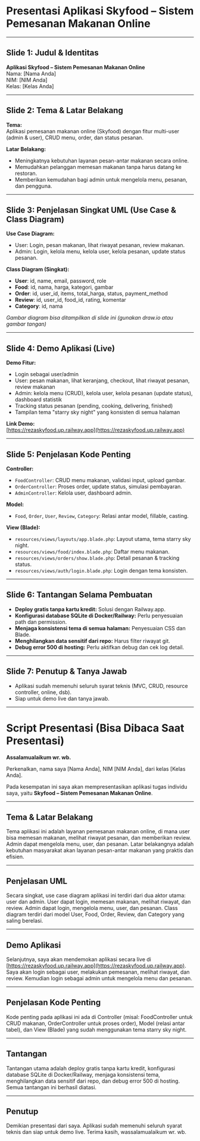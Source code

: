 # Presentasi Aplikasi Skyfood – Sistem Pemesanan Makanan Online

---

## Slide 1: Judul & Identitas
**Aplikasi Skyfood – Sistem Pemesanan Makanan Online**  
Nama: [Nama Anda]  
NIM: [NIM Anda]  
Kelas: [Kelas Anda]

---

## Slide 2: Tema & Latar Belakang
**Tema:**  
Aplikasi pemesanan makanan online (Skyfood) dengan fitur multi-user (admin & user), CRUD menu, order, dan status pesanan.

**Latar Belakang:**
- Meningkatnya kebutuhan layanan pesan-antar makanan secara online.
- Memudahkan pelanggan memesan makanan tanpa harus datang ke restoran.
- Memberikan kemudahan bagi admin untuk mengelola menu, pesanan, dan pengguna.

---

## Slide 3: Penjelasan Singkat UML (Use Case & Class Diagram)
**Use Case Diagram:**
- User: Login, pesan makanan, lihat riwayat pesanan, review makanan.
- Admin: Login, kelola menu, kelola user, kelola pesanan, update status pesanan.

**Class Diagram (Singkat):**
- **User**: id, name, email, password, role
- **Food**: id, nama, harga, kategori, gambar
- **Order**: id, user_id, items, total_harga, status, payment_method
- **Review**: id, user_id, food_id, rating, komentar
- **Category**: id, nama

*Gambar diagram bisa ditampilkan di slide ini (gunakan draw.io atau gambar tangan)*

---

## Slide 4: Demo Aplikasi (Live)
**Demo Fitur:**
- Login sebagai user/admin
- User: pesan makanan, lihat keranjang, checkout, lihat riwayat pesanan, review makanan
- Admin: kelola menu (CRUD), kelola user, kelola pesanan (update status), dashboard statistik
- Tracking status pesanan (pending, cooking, delivering, finished)
- Tampilan tema "starry sky night" yang konsisten di semua halaman

**Link Demo:**  
[https://rezaskyfood.up.railway.app](https://rezaskyfood.up.railway.app)

---

## Slide 5: Penjelasan Kode Penting
**Controller:**
- `FoodController`: CRUD menu makanan, validasi input, upload gambar.
- `OrderController`: Proses order, update status, simulasi pembayaran.
- `AdminController`: Kelola user, dashboard admin.

**Model:**
- `Food`, `Order`, `User`, `Review`, `Category`: Relasi antar model, fillable, casting.

**View (Blade):**
- `resources/views/layouts/app.blade.php`: Layout utama, tema starry sky night.
- `resources/views/food/index.blade.php`: Daftar menu makanan.
- `resources/views/orders/show.blade.php`: Detail pesanan & tracking status.
- `resources/views/auth/login.blade.php`: Login dengan tema konsisten.

---

## Slide 6: Tantangan Selama Pembuatan
- **Deploy gratis tanpa kartu kredit:** Solusi dengan Railway.app.
- **Konfigurasi database SQLite di Docker/Railway:** Perlu penyesuaian path dan permission.
- **Menjaga konsistensi tema di semua halaman:** Penyesuaian CSS dan Blade.
- **Menghilangkan data sensitif dari repo:** Harus filter riwayat git.
- **Debug error 500 di hosting:** Perlu aktifkan debug dan cek log detail.

---

## Slide 7: Penutup & Tanya Jawab
- Aplikasi sudah memenuhi seluruh syarat teknis (MVC, CRUD, resource controller, online, dsb).
- Siap untuk demo live dan tanya jawab.

---

# Script Presentasi (Bisa Dibaca Saat Presentasi)

**Assalamualaikum wr. wb.**

Perkenalkan, nama saya [Nama Anda], NIM [NIM Anda], dari kelas [Kelas Anda].

Pada kesempatan ini saya akan mempresentasikan aplikasi tugas individu saya, yaitu **Skyfood – Sistem Pemesanan Makanan Online**.

---

## Tema & Latar Belakang
Tema aplikasi ini adalah layanan pemesanan makanan online, di mana user bisa memesan makanan, melihat riwayat pesanan, dan memberikan review. Admin dapat mengelola menu, user, dan pesanan. Latar belakangnya adalah kebutuhan masyarakat akan layanan pesan-antar makanan yang praktis dan efisien.

---

## Penjelasan UML
Secara singkat, use case diagram aplikasi ini terdiri dari dua aktor utama: user dan admin. User dapat login, memesan makanan, melihat riwayat, dan review. Admin dapat login, mengelola menu, user, dan pesanan. Class diagram terdiri dari model User, Food, Order, Review, dan Category yang saling berelasi.

---

## Demo Aplikasi
Selanjutnya, saya akan mendemokan aplikasi secara live di [https://rezaskyfood.up.railway.app](https://rezaskyfood.up.railway.app). Saya akan login sebagai user, melakukan pemesanan, melihat riwayat, dan review. Kemudian login sebagai admin untuk mengelola menu dan pesanan.

---

## Penjelasan Kode Penting
Kode penting pada aplikasi ini ada di Controller (misal: FoodController untuk CRUD makanan, OrderController untuk proses order), Model (relasi antar tabel), dan View (Blade) yang sudah menggunakan tema starry sky night.

---

## Tantangan
Tantangan utama adalah deploy gratis tanpa kartu kredit, konfigurasi database SQLite di Docker/Railway, menjaga konsistensi tema, menghilangkan data sensitif dari repo, dan debug error 500 di hosting. Semua tantangan ini berhasil diatasi.

---

## Penutup
Demikian presentasi dari saya. Aplikasi sudah memenuhi seluruh syarat teknis dan siap untuk demo live. Terima kasih, wassalamualaikum wr. wb. 